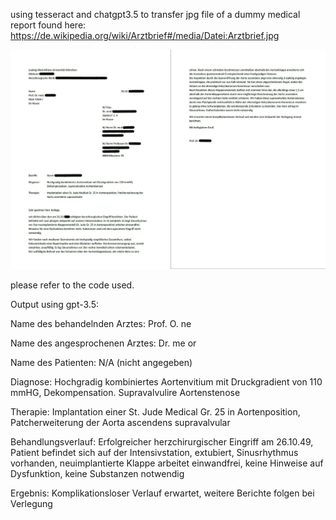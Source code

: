 using tesseract and chatgpt3.5 to transfer jpg file of a dummy medical report found here: https://de.wikipedia.org/wiki/Arztbrief#/media/Datei:Arztbrief.jpg

[<img src="dummy_data\\Bsp_Arztbrief.jpg">](https://de.wikipedia.org/wiki/Arztbrief#/media/Datei:Arztbrief.jpg)

please refer to the code used.

Output using gpt-3.5:

Name des behandelnden Arztes: Prof. O. ne

Name des angesprochenen Arztes: Dr. me or

Name des Patienten: N/A (nicht angegeben)

Diagnose: Hochgradig kombiniertes Aortenvitium mit Druckgradient von 110 mmHG, Dekompensation. Supravalvulire Aortenstenose

Therapie: Implantation einer St. Jude Medical Gr. 25 in Aortenposition, Patcherweiterung der Aorta ascendens supravalvular

Behandlungsverlauf: Erfolgreicher herzchirurgischer Eingriff am 26.10.49, Patient befindet sich auf der Intensivstation, extubiert, Sinusrhythmus vorhanden, neuimplantierte Klappe arbeitet einwandfrei, keine Hinweise auf Dysfunktion, keine Substanzen notwendig

Ergebnis: Komplikationsloser Verlauf erwartet, weitere Berichte folgen bei Verlegung
